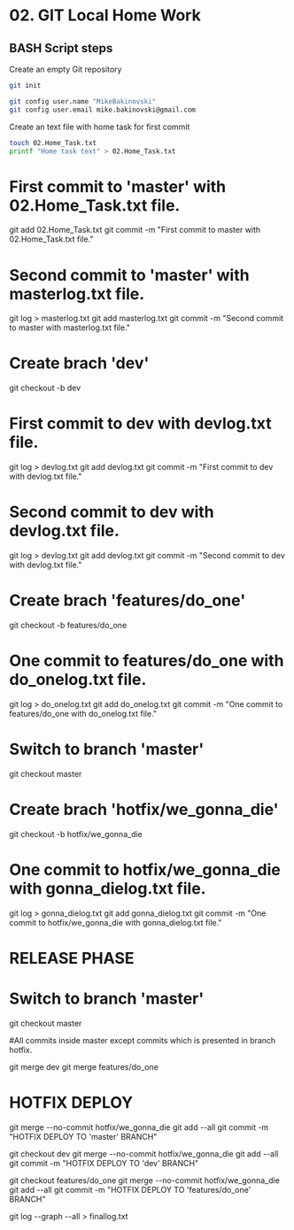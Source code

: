 # 02. GIT Local Home Work 

## BASH Script steps

Create an empty Git repository
```bash
git init

git config user.name "MikeBakinovski"
git config user.email mike.bakinovski@gmail.com
```
Create an text file with home task for first commit
```bash
touch 02.Home_Task.txt
printf "Home task text" > 02.Home_Task.txt
```


# First commit to 'master' with 02.Home_Task.txt file.

git add 02.Home_Task.txt
git commit -m "First commit to master with 02.Home_Task.txt file."

# Second commit to 'master' with masterlog.txt file.

git log > masterlog.txt
git add masterlog.txt
git commit -m "Second commit to master with masterlog.txt file."

# Create brach 'dev'

git checkout -b dev

# First commit to dev with devlog.txt file.

git log > devlog.txt
git add devlog.txt
git commit -m "First commit to dev with devlog.txt file."

# Second commit to dev with devlog.txt file.

git log > devlog.txt
git add devlog.txt
git commit -m "Second commit to dev with devlog.txt file."

# Create brach 'features/do_one'

git checkout -b features/do_one

# One commit to features/do_one with do_onelog.txt file.

git log > do_onelog.txt
git add do_onelog.txt
git commit -m "One commit to features/do_one with do_onelog.txt file."

# Switch to branch 'master'

git checkout master

# Create brach 'hotfix/we_gonna_die'

git checkout -b hotfix/we_gonna_die

# One commit to hotfix/we_gonna_die with gonna_dielog.txt file.

git log > gonna_dielog.txt
git add gonna_dielog.txt
git commit -m "One commit to hotfix/we_gonna_die with gonna_dielog.txt file."

# RELEASE PHASE

# Switch to branch 'master'

git checkout master

#All commits inside master except commits which is presented in branch hotfix.

git merge dev
git merge features/do_one

# HOTFIX DEPLOY

git merge --no-commit hotfix/we_gonna_die
git add --all
git commit -m "HOTFIX DEPLOY TO 'master' BRANCH"

git checkout dev
git merge --no-commit hotfix/we_gonna_die
git add --all
git commit -m "HOTFIX DEPLOY TO 'dev' BRANCH"

git checkout features/do_one
git merge --no-commit hotfix/we_gonna_die
git add --all
git commit -m "HOTFIX DEPLOY TO 'features/do_one' BRANCH"

git log --graph --all > finallog.txt

